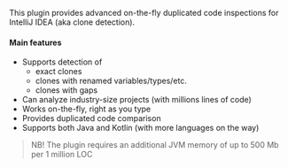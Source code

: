 This plugin provides advanced on-the-fly duplicated code inspections for IntelliJ IDEA (aka clone detection).

#### Main features

* Supports detection of
  * exact clones
  * clones with renamed variables/types/etc.
  * clones with gaps
* Can analyze industry-size projects (with millions lines of code)
* Works on-the-fly, right as you type
* Provides duplicated code comparison
* Supports both Java and Kotlin (with more languages on the way)

> NB! The plugin requires an additional JVM memory of up to 500 Mb per 1 million LOC